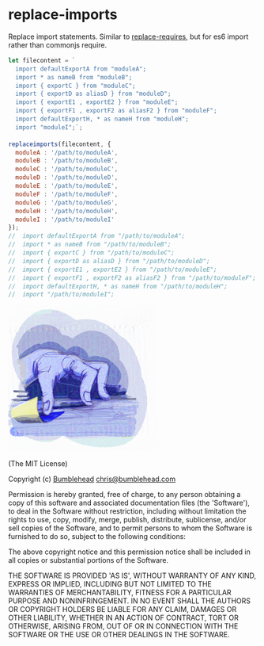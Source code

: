 replace-imports
===============

Replace import statements. Similar to [replace-requires][1], but for es6 import rather than commonjs require.

``` javascript
let filecontent = `
  import defaultExportA from "moduleA";
  import * as nameB from "moduleB";
  import { exportC } from "moduleC";
  import { exportD as aliasD } from "moduleD";
  import { exportE1 , exportE2 } from "moduleE";
  import { exportF1 , exportF2 as aliasF2 } from "moduleF";
  import defaultExportH, * as nameH from "moduleH";
  import "moduleI";`;
    
replaceimports(filecontent, {
  moduleA : '/path/to/moduleA',
  moduleB : '/path/to/moduleB',
  moduleC : '/path/to/moduleC',
  moduleD : '/path/to/moduleD',
  moduleE : '/path/to/moduleE',
  moduleF : '/path/to/moduleF',
  moduleG : '/path/to/moduleG',
  moduleH : '/path/to/moduleH',
  moduleI : '/path/to/moduleI'
});
//  import defaultExportA from "/path/to/moduleA";
//  import * as nameB from "/path/to/moduleB";
//  import { exportC } from "/path/to/moduleC";
//  import { exportD as aliasD } from "/path/to/moduleD";
//  import { exportE1 , exportE2 } from "/path/to/moduleE";
//  import { exportF1 , exportF2 as aliasF2 } from "/path/to/moduleF";
//  import defaultExportH, * as nameH from "/path/to/moduleH";
//  import "/path/to/moduleI";
```

[0]: http://www.bumblehead.com                            "bumblehead"
[1]: https://github.com/bendrucker/replace-requires "replace-requires"

![scrounge](https://github.com/iambumblehead/scroungejs/raw/master/img/hand.png)

(The MIT License)

Copyright (c) [Bumblehead][0] <chris@bumblehead.com>

Permission is hereby granted, free of charge, to any person obtaining a copy of this software and associated documentation files (the 'Software'), to deal in the Software without restriction, including without limitation the rights to use, copy, modify, merge, publish, distribute, sublicense, and/or sell copies of the Software, and to permit persons to whom the Software is furnished to do so, subject to the following conditions:

The above copyright notice and this permission notice shall be included in all copies or substantial portions of the Software.

THE SOFTWARE IS PROVIDED 'AS IS', WITHOUT WARRANTY OF ANY KIND, EXPRESS OR IMPLIED, INCLUDING BUT NOT LIMITED TO THE WARRANTIES OF MERCHANTABILITY, FITNESS FOR A PARTICULAR PURPOSE AND NONINFRINGEMENT. IN NO EVENT SHALL THE AUTHORS OR COPYRIGHT HOLDERS BE LIABLE FOR ANY CLAIM, DAMAGES OR OTHER LIABILITY, WHETHER IN AN ACTION OF CONTRACT, TORT OR OTHERWISE, ARISING FROM, OUT OF OR IN CONNECTION WITH THE SOFTWARE OR THE USE OR OTHER DEALINGS IN THE SOFTWARE.
   
